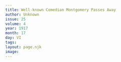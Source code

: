 ```yaml
---
title: Well-known Comedian Montgomery Passes Away
author: Unknown
issue: 25
volume: 4
year: 1917
month: 17
day: VI
tags:
layout: page.njk
image:
---
```



